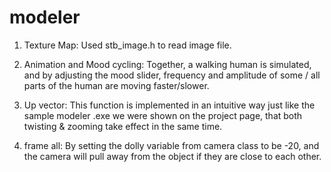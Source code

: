 # modeler

1. Texture Map: Used stb_image.h to read image file.

2. Animation and Mood cycling: Together, a walking human is simulated, and by adjusting the mood slider, frequency and amplitude of some / all parts of the human are moving faster/slower.

3. Up vector: This function is implemented in an intuitive way just like the sample modeler .exe we were shown on the project page, that both twisting & zooming take effect in the same time.

4. frame all: By setting the dolly variable from camera class to be -20, and the camera will pull away from the object if they are close to each other.

